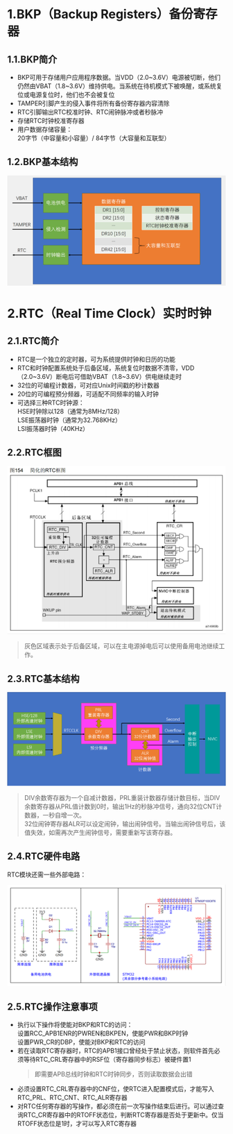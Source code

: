 # 1.BKP（Backup Registers）备份寄存器
## 1.1.BKP简介
- BKP可用于存储用户应用程序数据。当VDD（2.0~3.6V）电源被切断，他们仍然由VBAT（1.8~3.6V）维持供电。当系统在待机模式下被唤醒，或系统复位或电源复位时，他们也不会被复位
- TAMPER引脚产生的侵入事件将所有备份寄存器内容清除
- RTC引脚输出RTC校准时钟、RTC闹钟脉冲或者秒脉冲
- 存储RTC时钟校准寄存器
- 用户数据存储容量：  
    20字节（中容量和小容量）/ 84字节（大容量和互联型）

## 1.2.BKP基本结构
<div><img src = "./images/12.2-BKP基本结构.png"></div>

# 2.RTC（Real Time Clock）实时时钟
## 2.1.RTC简介
- RTC是一个独立的定时器，可为系统提供时钟和日历的功能
- RTC和时钟配置系统处于后备区域，系统复位时数据不清零，VDD（2.0~3.6V）断电后可借助VBAT（1.8~3.6V）供电继续走时
- 32位的可编程计数器，可对应Unix时间戳的秒计数器
- 20位的可编程预分频器，可适配不同频率的输入时钟
- 可选择三种RTC时钟源：  
	HSE时钟除以128（通常为8MHz/128）  
	LSE振荡器时钟（通常为32.768KHz）  
	LSI振荡器时钟（40KHz）  

## 2.2.RTC框图
<div><img src = "./images/12.2-RTC框图.png"></div>

>灰色区域表示处于后备区域，可以在主电源掉电后可以使用备用电池继续工作。

## 2.3.RTC基本结构
<div><img src = "./images/12.2-RTC基本结构.png"></div>

>DIV余数寄存器为一个自减计数器，PRL重装计数器存储计数目标，当DIV余数寄存器从PRL值计数到0时，输出1Hz的秒脉冲信号，通向32位CNT计数器，一秒自增一次。  
>32位闹钟寄存器ALR可以设定闹钟，输出闹钟信号。当输出闹钟信号后，该值失效，如需再次产生闹钟信号，需要重新写该寄存器。  

## 2.4.RTC硬件电路
RTC模块还需一些外部电路：  
<div><img src = "./images/12.2-RTC硬件电路.png"></div>

## 2.5.RTC操作注意事项
- 执行以下操作将使能对BKP和RTC的访问：  
    设置RCC_APB1ENR的PWREN和BKPEN，使能PWR和BKP时钟  
    设置PWR_CR的DBP，使能对BKP和RTC的访问  
- 若在读取RTC寄存器时，RTC的APB1接口曾经处于禁止状态，则软件首先必须等待RTC_CRL寄存器中的RSF位（寄存器同步标志）被硬件置1
    >即需要APB总线时钟和RTC时钟同步，否则读取数据会出错  
- 必须设置RTC_CRL寄存器中的CNF位，使RTC进入配置模式后，才能写入RTC_PRL、RTC_CNT、RTC_ALR寄存器
- 对RTC任何寄存器的写操作，都必须在前一次写操作结束后进行。可以通过查询RTC_CR寄存器中的RTOFF状态位，判断RTC寄存器是否处于更新中。仅当RTOFF状态位是1时，才可以写入RTC寄存器
